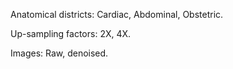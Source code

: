 Anatomical districts: Cardiac, Abdominal, Obstetric.

Up-sampling factors: 2X, 4X.

Images: Raw, denoised.
